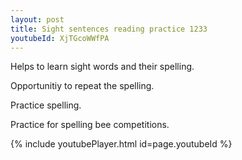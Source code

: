 ```yaml
---
layout: post
title: Sight sentences reading practice 1233
youtubeId: XjTGcoWWfPA
---
```

 
 
Helps to learn sight words and their spelling.

Opportunitiy to repeat the spelling. 

Practice spelling. 
 
Practice for spelling bee competitions. 
 
{% include youtubePlayer.html id=page.youtubeId %}
 
 
